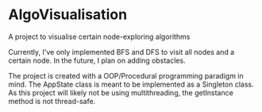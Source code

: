 # AlgoVisualisation
A project to visualise certain node-exploring algorithms

Currently, I've only implemented BFS and DFS to visit all nodes and a certain node. In the future, I plan on adding obstacles.

The project is created with a OOP/Procedural programming paradigm in mind. The AppState class is meant to be implemented as a Singleton class. As this project will likely not be using multithreading, the getInstance method is not thread-safe.

